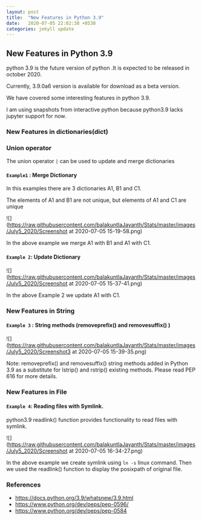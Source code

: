 ```yaml
---
layout: post
title:  "New Features in Python 3.9"
date:   2020-07-05 22:02:38 +0530
categories: jekyll update
---
```


## New Features in Python 3.9

python 3.9 is the future version of python .It is expected to be released in october 2020.

Currently, 3.9.0a6 version is available for download as a beta version.

We have covered some interesting features in python 3.9.

I am using snapshots from interactive python because python3.9 lacks jupyter support for now.


### New Features in dictionaries(dict)

### Union operator

The union operator `|` can be used to update and merge dictionaries

#### `Example1` : Merge Dictionary

In this examples there are 3 dictionaries A1, B1 and C1. 

The elements of A1 and B1 are not unique, but elements of A1 and C1 are unique

![](https://raw.githubusercontent.com/balakuntlaJayanth/Stats/master/images/July5_2020/Screenshot at 2020-07-05 15-19-58.png) 

In the above example we merge A1 with B1 and A1 with C1.

#### `Example 2`: Update Dictionary

![](https://raw.githubusercontent.com/balakuntlaJayanth/Stats/master/images/July5_2020/Screenshot at 2020-07-05 15-37-41.png) 

In the above Example 2 we update A1 with C1.

### New Features in String

#### `Example 3` : String methods (removeprefix() and removesuffix() )


![](https://raw.githubusercontent.com/balakuntlaJayanth/Stats/master/images/July5_2020/Screenshot3 at 2020-07-05 15-39-35.png) 

Note: removeprefix() and removesuffix()  string methods added in Python 3.9  as a substitute for lstrip() and rstrip() existing methods. Please read PEP 616 for more details.

### New Features in File

#### `Example 4`: Reading files with Symlink.

python3.9  readlink() function provides functionality to read files with symlink. 

![](https://raw.githubusercontent.com/balakuntlaJayanth/Stats/master/images/July5_2020/Screenshot at 2020-07-05 16-34-27.png) 

In the above example we create symlink using `ln -s` linux command.
Then we used the readlink() function to display the posixpath of original file.

### References

- https://docs.python.org/3.9/whatsnew/3.9.html
- https://www.python.org/dev/peps/pep-0596/
- https://www.python.org/dev/peps/pep-0584



